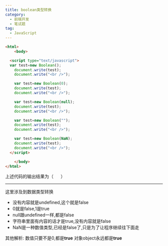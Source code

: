 ```yaml
---
title: boolean类型转换
category:
  - 前端开发
  - 笔试题
tag:
  - JavaScript
---
```

```html
<html>
	<body>

  <script type="text/javascript">
  var test=new Boolean();
    document.write(test);
    document.write("<br />");

    var test=new Boolean(0);
    document.write(test);
    document.write("<br />");

    var test=new Boolean(null);
    document.write(test);
    document.write("<br />");

    var test=new Boolean("");
    document.write(test);
    document.write("<br />");

    var test=new Boolean(NaN);
    document.write(test);
    document.write("<br />");
  </script>

	</body>
</html>
```

上述代码的输出结果为（      ）

* * *

这里涉及到数据类型转换

*   没有内容就是undefined,这个就是false
*   0就是false,1是true
*   null跟undefined一样,都是false
*   字符串里面有内容的话才是true,没有内容就是false
*   NaN是一种数值类型,已经是false了,只是为了让程序继续往下面走

其他解析: 
数值只要不是0,都是**true** 
对象object永远都是**true**